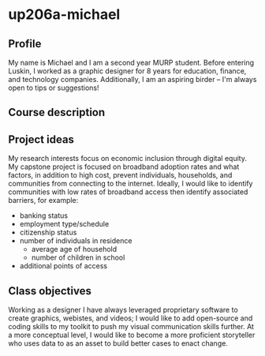 # up206a-michael
## Profile
My name is Michael and I am a second year MURP student. Before entering Luskin, I worked as a graphic designer for 8 years for education, finance, and technology companies. Additionally, I am an aspiring birder – I'm always open to tips or suggestions!
## Course description
## Project ideas
My research interests focus on economic inclusion through digital equity. My capstone project is focused on broadband adoption rates and what factors, in addition to high cost, prevent individuals, households, and communities from connecting to the internet. Ideally, I would like to identify communities with low rates of broadband access then identify associated barriers, for example: 
* banking status
* employment type/schedule
* citizenship status
* number of individuals in residence
    * average age of household
    * number of children in school 
* additional points of access
## Class objectives
Working as a designer I have always leveraged proprietary software to create graphics, webistes, and videos; I would like to add open-source and coding skills to my  toolkit to push my visual communication skills further. At a more conceptual level, I would like to become a more proficient storyteller who uses data to as an asset to build better cases to enact change. 
